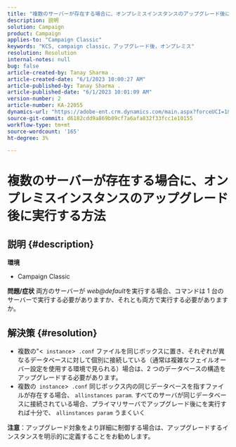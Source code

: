 ```yaml
---
title: "複数のサーバーが存在する場合に、オンプレミスインスタンスのアップグレード後に実行する方法"
description: 説明
solution: Campaign
product: Campaign
applies-to: "Campaign Classic"
keywords: "KCS, campaign classic，アップグレード後，オンプレミス"
resolution: Resolution
internal-notes: null
bug: false
article-created-by: Tanay Sharma .
article-created-date: "6/1/2023 10:00:27 AM"
article-published-by: Tanay Sharma .
article-published-date: "6/1/2023 10:01:09 AM"
version-number: 2
article-number: KA-22055
dynamics-url: "https://adobe-ent.crm.dynamics.com/main.aspx?forceUCI=1&pagetype=entityrecord&etn=knowledgearticle&id=09c1841e-6300-ee11-8f6e-6045bd0067ea"
source-git-commit: d6182cdd9a869b09cf7a6afa832f33fcc1e10155
workflow-type: tm+mt
source-wordcount: '165'
ht-degree: 3%

---
```


# 複数のサーバーが存在する場合に、オンプレミスインスタンスのアップグレード後に実行する方法

## 説明 {#description}

<b>環境</b>
- Campaign Classic



<b>問題/症状</b>
両方のサーバーが *web@default*&#x200B;を実行する場合、コマンドは 1 台のサーバーで実行する必要がありますか、それとも両方で実行する必要がありますか。


## 解決策 {#resolution}


- 複数の&quot;&lt;` instance`>` .conf` ファイルを同じボックスに置き、それぞれが異なるデータベースに対して個別に接続している（通常は複雑なフェイルオーバー設定を使用する環境で見られる）場合は、2 つのデータベースの構造をアップグレードする必要があります。
- 複数の` instance`>` .conf` 同じボックス内の同じデータベースを指すファイルが存在する場合、 `allinstances param`. すべてのサーバが同じデータベースに接続されている場合、プライマリサーバでアップグレード後にを実行すれば十分で、 `allinstances param` うまくいく




<b>注意</b>：アップグレード対象をより詳細に制御する場合は、アップグレードするインスタンスを明示的に定義することをお勧めします。
